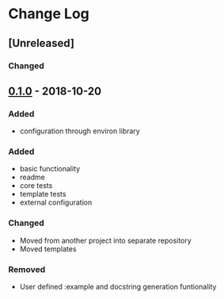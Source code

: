 # Change Log

## [Unreleased]

### Changed

## [0.1.0] - 2018-10-20
### Added
- configuration through environ library

### Added
- basic functionality
- readme
- core tests
- template tests
- external configuration

### Changed 
- Moved from another project into separate repository
- Moved templates

### Removed 
- User defined :example and docstring generation funtionality

[0.1.0]: https://github.com/michaelleachim/akronim/compare/0.1.0...HEAD
